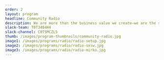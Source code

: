 ```yaml
---
order: 2
layout: program
headline: Community Radio
description: We are more than the business value we create—we are the stories, experiences, passions, and beliefs that we bring to everything we do. IBM Community Radio is a space for us to engage with the greater IBM community not just as employees, but as whole people.
slack-team: T0T3484H4
slack-channel: C0TSMCZL5
thumb: /images/program-thumbnails/community-radio.jpg
image1: /images/programs/radio/radio-setup.jpg
image2: /images/programs/radio/radio-sxsw.jpg
image3: /images/programs/radio/radio-mirko.jpg
---
```

